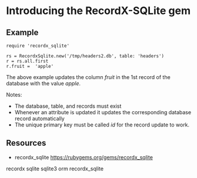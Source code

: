 # Introducing the RecordX-SQLite gem

## Example

    require 'recordx_sqlite'

    rs = RecordxSqlite.new('/tmp/headers2.db', table: 'headers')
    r = rs.all.first
    r.fruit =  'apple'

The above example updates the column *fruit* in the 1st record of the database with the value *apple*.

Notes:

* The database, table, and records must exist
* Whenever an attribute is updated it updates the corresponding database record automatically
* The unique primary key must be called *id* for the record update to work.

## Resources

* recordx_sqlite https://rubygems.org/gems/recordx_sqlite

recordx sqlite sqlite3 orm recordx_sqlite
